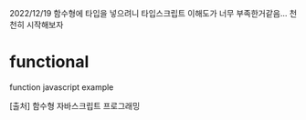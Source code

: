 2022/12/19
함수형에 타입을 넣으려니 타입스크립트 이해도가 너무 부족한거같음... 천천히 시작해보자

# functional

function javascript example

[출처] 함수형 자바스크립트 프로그래밍
